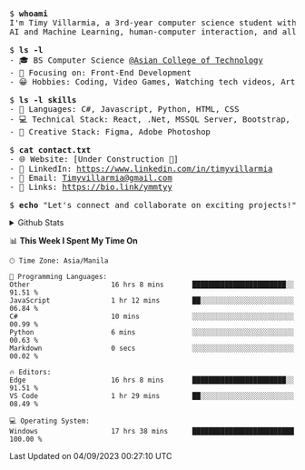 <pre>
$ <strong>whoami</strong>
I'm Timy Villarmia, a 3rd-year computer science student with a wide range of interests in software engineering, 
AI and Machine Learning, human-computer interaction, and all things tech.
  
$ <strong>ls -l</strong>
- 🎓 BS Computer Science <a href="https://act.edu.ph/">@Asian College of Technology</a>  
- 🔭 Focusing on: Front-End Development
- 😀 Hobbies: Coding, Video Games, Watching tech videos, Arts

$ <strong>ls -l skills</strong>
- 👾 Languages: C#, Javascript, Python, HTML, CSS
- 💻 Technical Stack: React, .Net, MSSQL Server, Bootstrap, Vite, Git
- 🎨 Creative Stack: Figma, Adobe Photoshop

$ <strong>cat contact.txt</strong>
- 🌐 Website: [Under Construction 🚧]
- 💼 LinkedIn: <a href="https://www.linkedin.com/in/timyvillarmia">https://www.linkedin.com/in/timyvillarmia</a>  
- 📧 Email: <a href="mailto: Timyvillarmia@gmail.com">Timyvillarmia@gmail.com</a>  
- 🔗 Links: <a href="https://bio.link/ymmtyy">https://bio.link/ymmtyy</a>  

$ <strong>echo</strong> "Let's connect and collaborate on exciting projects!"
</pre>

<!-- - 🌐 Website: [Your Personal Website]
 -->
<!-- $ <strong>history</strong>
- Bachelor's in Computer Science
- Intern at [Company Name]
- Contributed to [Open Source Project] -->
<details>
<summary>Github Stats</summary>

<table align="center" width="100%"> 
  <tr> 
    <td align="center" colspan="2"> 
     <img src="https://github-profile-summary-cards.vercel.app/api/cards/profile-details?username=TimyVillarmia&theme=dark"/>
    </td> 
  </tr> 
   <tr> 
    <td align="center"> 
       <img src="https://github-readme-stats.vercel.app/api?username=TimyVillarmia&show_icons=true&theme=dark" />
    </td> 
    <td align="center">
      <img src="https://github-readme-stats.vercel.app/api/top-langs/?username=TimyVillarmia&layout=compact&count_private=true&theme=dark"/>
    </td> 
   </tr> 
</table>

</details>

<!--START_SECTION:waka-->
📊 **This Week I Spent My Time On** 

```text
🕑︎ Time Zone: Asia/Manila

💬 Programming Languages: 
Other                    16 hrs 8 mins       ███████████████████████░░   91.51 % 
JavaScript               1 hr 12 mins        ██░░░░░░░░░░░░░░░░░░░░░░░   06.84 % 
C#                       10 mins             ░░░░░░░░░░░░░░░░░░░░░░░░░   00.99 % 
Python                   6 mins              ░░░░░░░░░░░░░░░░░░░░░░░░░   00.63 % 
Markdown                 0 secs              ░░░░░░░░░░░░░░░░░░░░░░░░░   00.02 % 

🔥 Editors: 
Edge                     16 hrs 8 mins       ███████████████████████░░   91.51 % 
VS Code                  1 hr 29 mins        ██░░░░░░░░░░░░░░░░░░░░░░░   08.49 % 

💻 Operating System: 
Windows                  17 hrs 38 mins      █████████████████████████   100.00 % 
```


 Last Updated on 04/09/2023 00:27:10 UTC
<!--END_SECTION:waka--> 




                                                                                                           
                                                               
                                                                                                     

